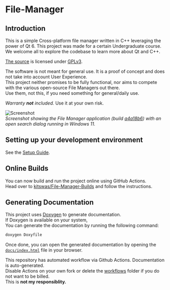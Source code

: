 # File-Manager

## Introduction

This is a simple Cross-platform file manager written in C++ leveraging the power of Qt 6. This project was made for a certain Undergraduate course.  
We welcome all to explore the codebase to learn more about Qt and C++.

[The source](https://github.com/kitswas/File-Manager) is licensed under [GPLv3](https://github.com/kitswas/File-Manager/blob/main/LICENSE.TXT).

The software is not meant for general use. It is a proof of concept and does not take into account User Experience.  
This project neither promises to be fully functional, nor aims to compete with the various open-source File Managers out there.  
Use them, not this, if you need something for general/daily use.

*Warranty **not** included.* Use it at your own risk.

![Screenshot](https://github.com/kitswas/kitswas/assets/90329875/707759c8-1661-4993-ac97-7f2eda09f0a0)  
*Screenshot showing the File Manager application (build [a4a18b6](https://github.com/kitswas/File-Manager/commit/a4a18b6a0c375ef03e0a6ee4329fe96cd4254d9c)) with an open search dialog running in Windows 11.*

## Setting up your development environment

See the [Setup Guide](Setup_Guide.md).

## Online Builds

You can now build and run the project online using GitHub Actions.  
Head over to [kitswas/File-Manager-Builds](https://github.com/kitswas/File-Manager-Builds) and follow the instructions.

## Generating Documentation

This project uses [Doxygen](https://www.doxygen.nl/index.html) to generate documentation.  
If Doxygen is available on your system,  
You can generate the documentation by running the following command:

```bash
doxygen Doxyfile
```

Once done, you can open the generated documentation by opening the [`docs/index.html`](docs/index.html) file in your browser.

This repository has automated workflow via Github Actions. Documentation is auto-generated.  
Disable Actions on your own fork or delete the [workflows](./.github/workflows) folder if you do not want to be billed.  
This is **not my responsiblity.**
